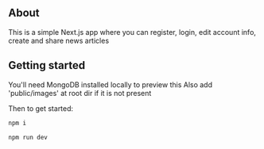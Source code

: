 ## About
This is a simple Next.js app where you can register, login, edit account info, create and share news articles

## Getting started
You'll need MongoDB installed locally to preview this
Also add 'public/images' at root dir if it is not present

Then to get started:
```bash
npm i

npm run dev
```
